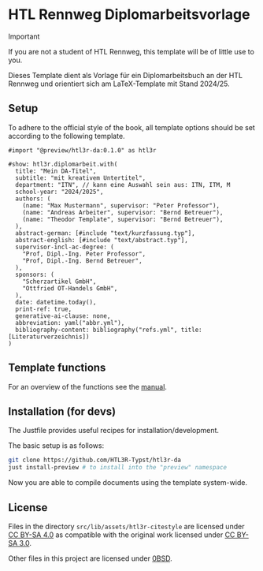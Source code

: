 # HTL Rennweg Diplomarbeitsvorlage

> [!IMPORTANT]
> If you are not a student of HTL Rennweg, this template will be of little use to you.

Dieses Template dient als Vorlage für ein Diplomarbeitsbuch an der HTL Rennweg
und orientiert sich am LaTeX-Template mit Stand 2024/25.

## Setup

To adhere to the official style of the book, all template options should be set according to the following template.

```typ
#import "@preview/htl3r-da:0.1.0" as htl3r

#show: htl3r.diplomarbeit.with(
  title: "Mein DA-Titel",
  subtitle: "mit kreativem Untertitel",
  department: "ITN", // kann eine Auswahl sein aus: ITN, ITM, M
  school-year: "2024/2025",
  authors: (
    (name: "Max Mustermann", supervisor: "Peter Professor"),
    (name: "Andreas Arbeiter", supervisor: "Bernd Betreuer"),
    (name: "Theodor Template", supervisor: "Bernd Betreuer"),
  ),
  abstract-german: [#include "text/kurzfassung.typ"],
  abstract-english: [#include "text/abstract.typ"],
  supervisor-incl-ac-degree: (
    "Prof, Dipl.-Ing. Peter Professor",
    "Prof, Dipl.-Ing. Bernd Betreuer",
  ),
  sponsors: (
    "Scherzartikel GmbH",
    "Ottfried OT-Handels GmbH",
  ),
  date: datetime.today(),
  print-ref: true,
  generative-ai-clause: none,
  abbreviation: yaml("abbr.yml"),
  bibliography-content: bibliography("refs.yml", title: [Literaturverzeichnis])
)
```

## Template functions
For an overview of the functions see the [manual](docs/manual.pdf).

## Installation (for devs)

The Justfile provides useful recipes for installation/development.

The basic setup is as follows:

```bash
git clone https://github.com/HTL3R-Typst/htl3r-da
just install-preview # to install into the "preview" namespace
```

Now you are able to compile documents using the template system-wide.

## License

Files in the directory `src/lib/assets/htl3r-citestyle` are licensed under [CC BY-SA 4.0](https://creativecommons.org/licenses/by-sa/4.0/)
as compatible with the original work licensed under [CC BY-SA 3.0](https://creativecommons.org/licenses/by-sa/3.0/).

Other files in this project are licensed under [0BSD](https://opensource.org/license/0bsd).
